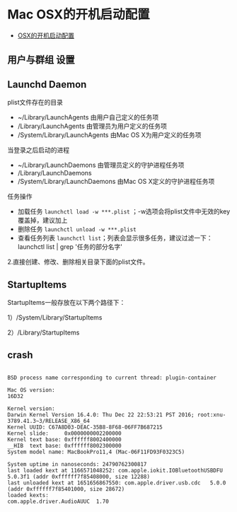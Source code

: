 # Mac OSX的开机启动配置

* [OSX的开机启动配置](http://www.tanhao.me/talk/1287.html/)

## 用户与群组 设置

## Launchd Daemon

plist文件存在的目录

* ~/Library/LaunchAgents  由用户自己定义的任务项
* /Library/LaunchAgents 由管理员为用户定义的任务项
* /System/Library/LaunchAgents  由Mac OS X为用户定义的任务项

当登录之后启动的进程

* ~/Library/LaunchDaemons 由管理员定义的守护进程任务项
* /Library/LaunchDaemons
* /System/Library/LaunchDaemons 由Mac OS X定义的守护进程任务项

任务操作

* 加载任务 `launchctl load -w ***.plist` ；-w选项会将plist文件中无效的key覆盖掉，建议加上
* 删除任务 `launchctl unload -w ***.plist`
* 查看任务列表 `launchctl list`；列表会显示很多任务，建议过滤一下：launchctl list | grep '任务的部分名字'

2.直接创建、修改、删除相关目录下面的plist文件。

## StartupItems

StartupItems一般存放在以下两个路径下：

1）/System/Library/StartupItems

2）/Library/StartupItems


## crash

```

BSD process name corresponding to current thread: plugin-container

Mac OS version:
16D32

Kernel version:
Darwin Kernel Version 16.4.0: Thu Dec 22 22:53:21 PST 2016; root:xnu-3789.41.3~3/RELEASE_X86_64
Kernel UUID: C67A8D03-DEAC-35B8-8F68-06FF7B687215
Kernel slide:     0x0000000002200000
Kernel text base: 0xffffff8002400000
__HIB  text base: 0xffffff8002300000
System model name: MacBookPro11,4 (Mac-06F11FD93F0323C5)

System uptime in nanoseconds: 24790762300817
last loaded kext at 1166571048252: com.apple.iokit.IOBluetoothUSBDFU	5.0.3f1 (addr 0xffffff7f85408000, size 12288)
last unloaded kext at 1651656867550: com.apple.driver.usb.cdc	5.0.0 (addr 0xffffff7f85401000, size 28672)
loaded kexts:
com.apple.driver.AudioAUUC	1.70
```
